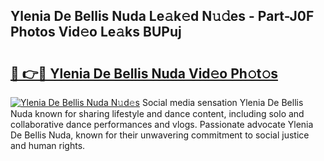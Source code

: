 ## Ylenia De Bellis Nuda Le𝚊k𝚎d N𝚞𝚍es - Part-J0F Photos Vid𝚎o Le𝚊ks BUPuj

# <h2><a href="http://fbeg7si.evod.top/?m=Ylenia+De+Bellis+Nuda">🔗 👉🔴 Ylenia De Bellis Nuda Vid𝚎o Ph𝚘t𝚘s</a></h2>

[![Ylenia De Bellis Nuda N𝚞d𝚎s](https://i.imgur.com/8V9OHl7.gif)](http://fbeg7si.evod.top/?m=Ylenia+De+Bellis+Nuda)
Social media sensation Ylenia De Bellis Nuda known for sharing lifestyle and dance content, including solo and collaborative dance performances and vlogs. Passionate advocate Ylenia De Bellis Nuda, known for their unwavering commitment to social justice and human rights. 
